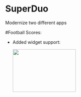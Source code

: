 # SuperDuo
Modernize two different apps

#Football Scores:
* Added widget support:

  <img src=https://raw.githubusercontent.com/native1989/SuperDuo/master/images/widget_preview.png width=200 height=136 />
